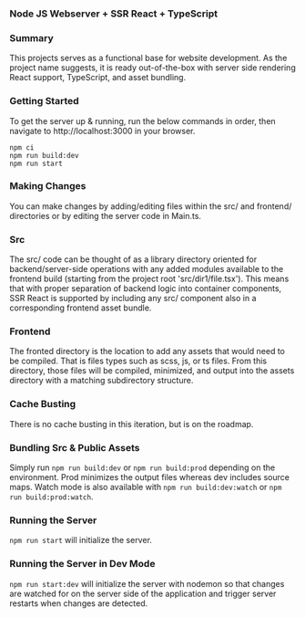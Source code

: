 ### Node JS Webserver + SSR React + TypeScript

### Summary
This projects serves as a functional base for website development. As the project name suggests, it is ready out-of-the-box 
with server side rendering React support, TypeScript, and asset bundling.

### Getting Started
To get the server up & running, run the below commands in order, then navigate to http://localhost:3000 in your browser.
```
npm ci
npm run build:dev
npm run start
```

### Making Changes

You can make changes by adding/editing files within the src/ and frontend/ directories or by editing the server code in Main.ts. 

### Src
The src/ code can be thought of as a library directory oriented for backend/server-side operations with any added modules available to the frontend build (starting from the project root 'src/dir1/file.tsx'). 
This means that with proper separation of backend logic into container components, SSR React is supported by including any src/ component also in a corresponding frontend asset bundle. 

### Frontend
The fronted directory is the location to add any assets that would need to be compiled. That is files types such as scss, js, or ts files. From this directory, those 
files will be compiled, minimized, and output into the assets directory with a matching subdirectory structure. 

### Cache Busting
There is no cache busting in this iteration, but is on the roadmap.

### Bundling Src & Public Assets
Simply run `npm run build:dev` or `npm run build:prod` depending on the environment. Prod minimizes the output files whereas dev includes source maps.
Watch mode is also available with `npm run build:dev:watch` or `npm run build:prod:watch`.

### Running the Server
`npm run start` will initialize the server.

### Running the Server in Dev Mode
`npm run start:dev` will initialize the server with nodemon so that changes are watched for on the server side of the application
and trigger server restarts when changes are detected.

